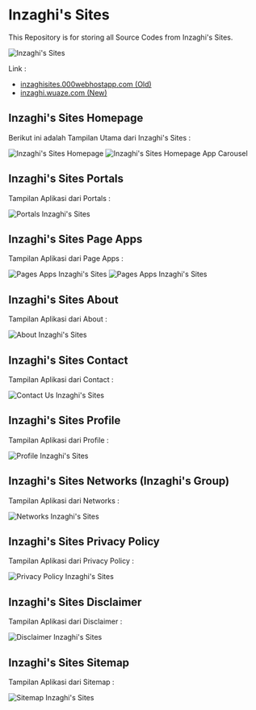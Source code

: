 # Inzaghi's Sites

This Repository is for storing all Source Codes from Inzaghi's Sites.

![Inzaghi's Sites](/isites-php/assets/images/inzaghis-sites-by-inzaghis-group-corp.png)

Link :

- [inzaghisites.000webhostapp.com (Old)](https://inzaghisites.000webhostapp.com)
- [inzaghi.wuaze.com (New)](https://inzaghi.wuaze.com)

## Inzaghi's Sites Homepage

Berikut ini adalah Tampilan Utama dari Inzaghi's Sites :

![Inzaghi's Sites Homepage](/isites-php/assets/images/inzaghis-sites-homepage-202503.jpg)
![Inzaghi's Sites Homepage App Carousel](/isites-php/assets/images/inzaghis-sites-homepage-apps-carousel.jpg)

## Inzaghi's Sites Portals

Tampilan Aplikasi dari Portals :

![Portals Inzaghi's Sites](/isites-php/assets/images/inzaghis-sites-portals.jpg)

## Inzaghi's Sites Page Apps

Tampilan Aplikasi dari Page Apps :

![Pages Apps Inzaghi's Sites](/isites-php/assets/images/inzaghis-sites-pages-apps-1.jpg)
![Pages Apps Inzaghi's Sites](/isites-php/assets/images/inzaghis-sites-pages-apps-2.jpg)

## Inzaghi's Sites About

Tampilan Aplikasi dari About :

![About Inzaghi's Sites](/isites-php/assets/images/inzaghis-sites-about.jpg)

## Inzaghi's Sites Contact

Tampilan Aplikasi dari Contact :

![Contact Us Inzaghi's Sites](/isites-php/assets/images/inzaghis-sites-contact.jpg)

## Inzaghi's Sites Profile

Tampilan Aplikasi dari Profile :

![Profile Inzaghi's Sites](/isites-php/assets/images/inzaghis-sites-profile.jpg)

## Inzaghi's Sites Networks (Inzaghi's Group)

Tampilan Aplikasi dari Networks :

![Networks Inzaghi's Sites](/isites-php/assets/images/inzaghis-sites-networks.jpg)

## Inzaghi's Sites Privacy Policy

Tampilan Aplikasi dari Privacy Policy :

![Privacy Policy Inzaghi's Sites](/isites-php/assets/images/inzaghis-sites-privacy-policy.jpg)

## Inzaghi's Sites Disclaimer

Tampilan Aplikasi dari Disclaimer :

![Disclaimer Inzaghi's Sites](/isites-php/assets/images/inzaghis-sites-disclaimer.jpg)

## Inzaghi's Sites Sitemap

Tampilan Aplikasi dari Sitemap :

![Sitemap Inzaghi's Sites](/isites-php/assets/images/inzaghis-sites-sitemap.jpg)
